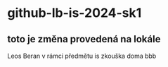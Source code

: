 # github-lb-is-2024-sk1

## toto je změna provedená na lokále

Leos Beran
v rámci předmětu is
zkouška doma bbb